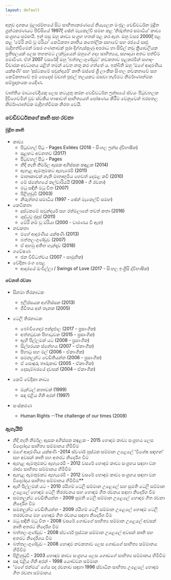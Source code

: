 ```yaml
---
layout: default
---
```


 අනූව දශකය මූලාරම්භයේ සිට සාහිත්‍යකරණයේ නියැලෙන මංජුල වෙඩිවර්ධන මුද්‍රිත ග්‍රන්ථකරණයට පිවිසියේ 1997දී ෂේන් මැකෙල්වි සමඟ කළ ‘නිරුත්තර සමාධිය’ කාව්‍ය සංග්‍රහය සමඟයි. ඉන් පසු ඔහු කාව්‍ය සංග්‍රහ හතක් පළ කර ඇත. ඔහු වසර 2000දී පළ කළ ‘මේරි නම් වූ මරියා’ කෙටිකතා කෘතිය කතෝලික සභාවේ සහ රජයේ ඍජු මැදිහත්වීමෙන් වසර ගණනාවක් පුරා දිග්ගැස්සුණු අපරාධ හා සිවිල් නඩු ක්‍රියාවලියක ප්‍රතිපලයක් ලෙස තහනමට ලක්වූයෙන් ඔහුගේ ගද්‍ය සාහිත්‍යය, සහෘදයා අතට පත්වීම පමාවිණ. ඒත් 2007 වසරේදී ඔහු ‘බත්තලංගුණ්ඩුව’ නවකතාව පළකරමින් සහෘද-විචාරක අවධානය යළිත් තමන් වෙත නතු කර ගත්තේ ය. ඉක්බිති ඔහු ‘මගේ ආදරණිය යක්ෂණී’ සහ ‘දුස්ටකමේ සවුන්දර්ය’ කෘති ඔස්සේ ශ්‍රී ලාංකික සිංහල නවකතාවේ සහ කෙටිකතාවේ ඉම් පෙදෙස් වඩාත් පුළුල් තලයකට ඔසවා තැබීමට නිර්මාණාත්මක සම්ප්‍රදානයක යෙදිණ.

 වෘත්තීය මාධ්‍යවේදීයකු ලෙස කටයුතු කරන වෙඩිවර්ධන ෆ්‍රන්සයේ ස්වයං පිටුවහලක දිවිගෙවමින් වුව  ස්වකීය භාෂාවත් සාහිත්‍යයත් පෝෂණය කිරීම වෙනුවෙන් බරපතල නිර්මාණාත්මක මැදිහත්වීමක නිරත වෙයි.


### වෙඩිවර්ධනගේ කෘති සහ රචනා

#### මුද්‍රිත කෘති
- කාව්‍ය
  - පිටුවහල් පිටු - Pages Exilées (2018 - සිංහල ෆ්‍රන්ස ද්වීභාෂික)
  - සුළඟට අවනතව (2017)
  - පිටුවහල් පිටු - Pages
  -  නිදි නැති නිර්මල ඇසක අගිස්සක කඳුළක (2014)
  -  ඇහැළ ඇමතුමකට ඇහැරෙමි (2011)
  -  මාතෘකාවක් නැති මාතෘභූමිය හෙවත් දෙමළ කවි (2010)
  -  මේ ස්නේහයේ කල්වාරියයි (2008 - ගී රචනා)
  -  මධු සඳිනි මධු විත (2007)
  -  පිළිහුඩුවී (2003)
  -  නිරුත්තර සමාධිය (1997 - ෂේන් මැකෙල්වි සමඟ)
- කෙටිකතා
  -  දුස්ටකමේ සවුන්දර්ය සහ රත්මලානේ තවත් කතා (2016)
  -  ශුද්ධවූ ජුදාස් (2011)
  -  මේරි නම් වූ මරියා (2000 - වාරණය වී ඇත)
-  නවකතා
    -  මගේ ආදරණීය යක්ෂණී (2013)
    -  බත්තලංගුණ්ඩුව (2007)
    -  ඒ අහඹු අතීත හැන්දෑව (2018)
-  ගවේෂණ
    -  ජන විවිධත්වය (2007 - සාමුහික)
-  වේදිකා රංග පෙළ
    -  ආදරයේ ඔංචිල්ලා / Swings of Love (2017 - සිංහල ඉංග්‍රීසි ද්වීභාෂික)

#### වෙනත් රචනා
  -  සිනමා තිරනාටක
      - ඉලිප්සයක අග්ගිස්සක (2013)
      - ජීවිතය අන් තැනක (2005)
  - ටෙලි තිරනාටක
    - බෝංචිගෙදර ඉන්ද්‍රජාල (2017 - ප්‍රසාංගික)
    - අත්තටුවක පිහාටුවක (2015 - ප්‍රසාංගික)
    - ඇහි පිල්ලමක් යට (2008 - ප්‍රසාංගික)
    - සිල්පරයක ස්නේහය (2007 - ඒකාංගික)
    - පිහාටු සහ මල් (2006 - ඒකාංගික)
    - සමනලුන්ට වෙඩිතියන්න (2006 - ප්‍රසාංගික)
    - ඒ සොඳුරු තාරුකාව (2005 - ඒකාංගික)
    - දෙසැම්බරයේ දවසක් (2004 - ඒකාංගික)
- කෙටි වේදිකා නාට්‍ය
    - මැන්ටල් කතාවක් (1999)
    - සඳ එළිය ගිනි අරන් (1997)

- සංස්කරණ
    - Human Rights --The challenge of our times (2008)


### ඇගැයීම්

- නිදි නැති නිර්මල ඇසක අගිස්සක කඳුළක - 2015 හොඳම කාව්‍ය සංග්‍රහය ලෙස විද්‍යෝදය සාහිත්‍ය සම්මානය හිමිවීම
- මගේ ආදරණීය යක්ෂණී -2014 ස්වර්ණ පුස්ථක සම්මාන උළෙලේ 'විශේෂ සඳහන' සහ අවසන් කෘති පහ අතරට නිර්දේශ වීම
- ඇහැළ ඇමතුමකට ඇහැරෙමි - 2012 වසරේ හොඳම කාව්‍ය සංග්‍රහය සඳහා වන රාජ්‍ය සාහිත්‍ය සම්මානය හිමිවීම
- ඇහැළ ඇමතුමකට ඇහැරෙමි - 2012 වසරේ හොඳම කාව්‍ය සංග්‍රහය සඳහා වන විද්‍යෝදය සාහිත්‍ය සම්මානය හිමිවීම**
- ඇහි පිල්ලමක් යට - 2010 රයිගම් ටෙලි සම්මාන උළෙලේ සහ සුමති ටෙලි සම්මාන උළෙලේ හොඳම ටෙලි තිරරචනය සහ හොඳම ගීත රචනය සඳහා නිර්දේශ වීම
- සමනලුන්ට වෙඩිතියන්න - 2009 සුමති ටෙලි සම්මාන උළෙලේ හොඳම ගීත රචනා නිර්දේශ වීම
- සමනලුන්ට වෙඩිතියන්න - 2009 රයිගම් ටෙලි සම්මාන උළෙලේ හොඳම ටෙලි තරරචනය මහ හොඳම ගීත රචනය සඳහා නිර්දේශ වීම
- මධු සඳිනි මධු විත - 2008 වසරේ ගොඩගේ සාහිත්‍ය සම්මාන උළෙලේ අවසන් කෘති අතරට නිර්දේශ වීම
- බත්තලංගුණ්ඩුව - 2008 ස්වර්ණ පුස්ථක සම්මාන උළෙලේ අවසන් කෘති පහ අතරට නිර්දේශය වීම
- බත්තලංගුණ්ඩුව - 2008 හොඳම නවකතාව ලෙස ගොඩගේ සාහිත්‍ය සම්මානය හිමිවීම
- පි‍ළිහුඩුවී - 2003 හොඳම කාව්‍ය සංග්‍රහය ලෙස ගොඩගේ සාහිත්‍ය සම්මානය හිමිවීම
-  සඳ එළිය ගිනි අරන් - 1998 යෞව්වන සම්මාන
-  'මගේ ජන්මය' ගේය පද රචනාව සඳහා 1996 ස්වාධීන සාහිත්‍ය උළෙලේ හොඳම    ගීත රචනා සම්මානය
